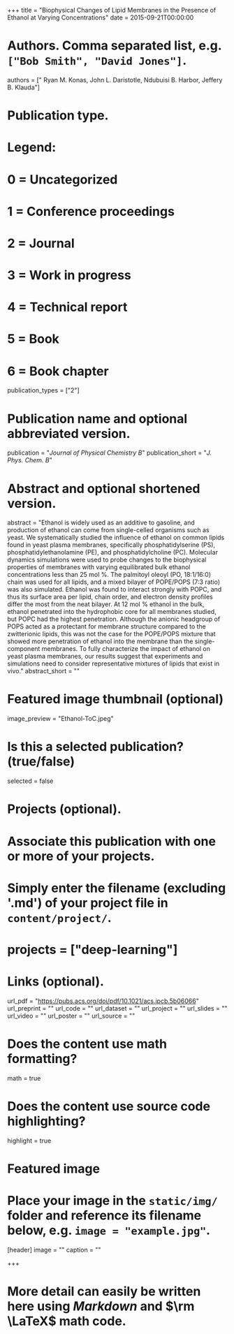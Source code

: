 +++
title = "Biophysical Changes of Lipid Membranes in the Presence of Ethanol at Varying Concentrations"
date = 2015-09-21T00:00:00

# Authors. Comma separated list, e.g. `["Bob Smith", "David Jones"]`.
authors = [" Ryan M. Konas, John L. Daristotle, Ndubuisi B. Harbor, Jeffery B. Klauda"]

# Publication type.
# Legend:
# 0 = Uncategorized
# 1 = Conference proceedings
# 2 = Journal
# 3 = Work in progress
# 4 = Technical report
# 5 = Book
# 6 = Book chapter
publication_types = ["2"]

# Publication name and optional abbreviated version.
publication = "*Journal of Physical Chemistry B*"
publication_short = "*J. Phys. Chem. B*"

# Abstract and optional shortened version.
abstract = "Ethanol is widely used as an additive to gasoline, and production of ethanol can come from single-celled organisms such as yeast. We systematically studied the influence of ethanol on common lipids found in yeast plasma membranes, specifically phosphatidylserine (PS), phosphatidylethanolamine (PE), and phosphatidylcholine (PC). Molecular dynamics simulations were used to probe changes to the biophysical properties of membranes with varying equilibrated bulk ethanol concentrations less than 25 mol %. The palmitoyl oleoyl (PO, 18:1/16:0) chain was used for all lipids, and a mixed bilayer of POPE/POPS (7:3 ratio) was also simulated. Ethanol was found to interact strongly with POPC, and thus its surface area per lipid, chain order, and electron density profiles differ the most from the neat bilayer. At 12 mol % ethanol in the bulk, ethanol penetrated into the hydrophobic core for all membranes studied, but POPC had the highest penetration. Although the anionic headgroup of POPS acted as a protectant for membrane structure compared to the zwitterionic lipids, this was not the case for the POPE/POPS mixture that showed more penetration of ethanol into the membrane than the single-component membranes. To fully characterize the impact of ethanol on yeast plasma membranes, our results suggest that experiments and simulations need to consider representative mixtures of lipids that exist in vivo."
abstract_short = ""

# Featured image thumbnail (optional)
image_preview = "Ethanol-ToC.jpeg"

# Is this a selected publication? (true/false)
selected = false

# Projects (optional).
#   Associate this publication with one or more of your projects.
#   Simply enter the filename (excluding '.md') of your project file in `content/project/`.
#  projects = ["deep-learning"]

# Links (optional).
url_pdf = "https://pubs.acs.org/doi/pdf/10.1021/acs.jpcb.5b06066"
url_preprint = ""
url_code = ""
url_dataset = ""
url_project = ""
url_slides = ""
url_video = ""
url_poster = ""
url_source = ""

# Does the content use math formatting?
math = true

# Does the content use source code highlighting?
highlight = true

# Featured image
# Place your image in the `static/img/` folder and reference its filename below, e.g. `image = "example.jpg"`.
[header]
image = ""
caption = ""

+++

# More detail can easily be written here using *Markdown* and $\rm \LaTeX$ math code.
